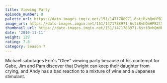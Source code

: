 ```yaml
---
title: Viewing Party
episode_number: 8
palette_url: https://dato-images.imgix.net/151/1471788971-6stiBvhQmHPB2t5E3ILdptdUqL8.jpg?ixlib=rb-1.1.0&ch=DPR%2CWidth&auto=enhance&palette=json
image_url: https://dato-images.imgix.net/151/1471788971-6stiBvhQmHPB2t5E3ILdptdUqL8.jpg?ixlib=rb-1.1.0&ch=DPR%2CWidth&auto=compress%2Cformat&w=500
thumbnail_url: https://dato-images.imgix.net/151/1471788971-6stiBvhQmHPB2t5E3ILdptdUqL8.jpg?ixlib=rb-1.1.0&ch=DPR%2CWidth&auto=enhance&w=500&h=280&fit=crop&fm=jpg
date: '2010-11-11'
weight: 129
rating: 7.8
category: Season 7
---
```


Michael sabotages Erin's "Glee" viewing party because of his contempt for Gabe, Jim and Pam discover that Dwight can keep their daughter from crying, and Andy has a bad reaction to a mixture of wine and a Japanese stimulant.